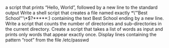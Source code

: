  a script that prints “Hello, World”, followed by a new line to the standard output
Write a shell script that creates a file named exactly \*\\'"Best School"\'\\*$\?\*\*\*\*\*:) containing the text Best School ending by a new line.
Write a script that counts the number of directories and sub-directories in the current directory.
Create a script that takes a list of words as input and prints only words that appear exactly once.
Display lines containing the pattern “root” from the file /etc/passwd
